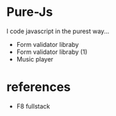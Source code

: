 # Pure-Js
I code javascript in the purest way...

- Form validator libraby
- Form validator libraby (1)
- Music player

# references
- F8 fullstack
